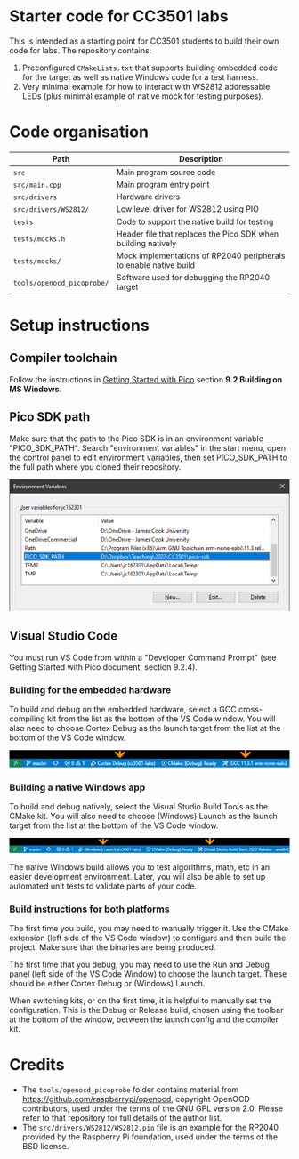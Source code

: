 # Starter code for CC3501 labs

This is intended as a starting point for CC3501 students to build their own code for labs. The repository contains:

1. Preconfigured `CMakeLists.txt` that supports building embedded code for the target as well as native Windows code for a test harness.
2. Very minimal example for how to interact with WS2812 addressable LEDs (plus minimal example of native mock for testing purposes).

# Code organisation 

| Path                       | Description                                                       |
| -------------------------- | ----------------------------------------------------------------- |
| `src`                      | Main program source code                                          |
| `src/main.cpp`             | Main program entry point                                          |
| `src/drivers`              | Hardware drivers                                                  |
| `src/drivers/WS2812/`      | Low level driver for WS2812 using PIO                             |
| `tests`                    | Code to support the native build for testing                      |
| `tests/mocks.h`            | Header file that replaces the Pico SDK when building natively     |
| `tests/mocks/`             | Mock implementations of RP2040 peripherals to enable native build |
| `tools/openocd_picoprobe/` | Software used for debugging the RP2040 target                     |


# Setup instructions

## Compiler toolchain
Follow the instructions in [Getting Started with Pico](https://datasheets.raspberrypi.com/pico/getting-started-with-pico.pdf) section **9.2 Building on MS Windows**.

## Pico SDK path 
Make sure that the path to the Pico SDK is in an environment variable "PICO_SDK_PATH". Search "environment variables" in the start menu, open the control panel to edit environment variables, then set PICO_SDK_PATH to the full path where you cloned their repository.

![](docs/pico_sdk_path.png)

## Visual Studio Code 
You must run VS Code from within a "Developer Command Prompt" (see Getting Started with Pico document, section 9.2.4).

### Building for the embedded hardware

To build and debug on the embedded hardware, select a GCC cross-compiling kit from the list as the bottom of the VS Code window. You will also need to choose Cortex Debug as the launch target from the list at the bottom of the VS Code window.

![](docs/embedded_build.png)

### Building a native Windows app

To build and debug natively, select the Visual Studio Build Tools as the CMake kit. You will also need to choose (Windows) Launch as the launch target from the list at the bottom of the VS Code window.

![](docs/native_build.png)

The native Windows build allows you to test algorithms, math, etc in an easier development environment. Later, you will also be able to set up automated unit tests to validate parts of your code.

### Build instructions for both platforms 

The first time you build, you may need to manually trigger it. Use the CMake extension (left side of the VS Code window) to configure and then build the project. Make sure that the binaries are being produced.

The first time that you debug, you may need to use the Run and Debug panel (left side of the VS Code Window) to choose the launch target. These should be either Cortex Debug or (Windows) Launch. 

When switching kits, or on the first time, it is helpful to manually set the configuration. This is the Debug or Release build, chosen using the toolbar at the bottom of the window, between the launch config and the compiler kit.


# Credits
 * The `tools/openocd_picoprobe` folder contains material from https://github.com/raspberrypi/openocd, copyright OpenOCD contributors, used under the terms of the GNU GPL version 2.0. Please refer to that repository for full details of the author list.
 * The `src/drivers/WS2812/WS2812.pio` file is an example for the RP2040 provided by the Raspberry Pi foundation, used under the terms of the BSD license. 

